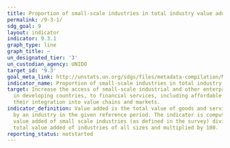 ```yaml
---
title: Proportion of small-scale industries in total industry value added
permalink: /9-3-1/
sdg_goal: 9
layout: indicator
indicator: 9.3.1
graph_type: line
graph_title: ~
un_designated_tier: '3'
un_custodian_agency: UNIDO
target_id: '9.3'
goal_meta_link: http://unstats.un.org/sdgs/files/metadata-compilation/Metadata-Goal-9.pdf
indicator_name: Proportion of small-scale industries in total industry value added
target: Increase the access of small-scale industrial and other enterprises, in particular
  in developing countries, to financial services, including affordable credit, and
  their integration into value chains and markets.
indicator_definition: Value added is the total value of goods and services produced
  by an industry in the given reference period. The indicator is computed as the total
  value added of small scale industries (as defined in the survey) divided by the
  total value added of industries of all sizes and multiplied by 100.
reporting_status: notstarted
---
```

